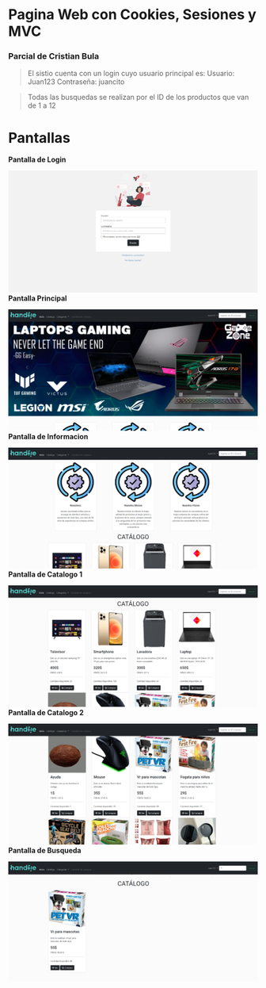 # Pagina Web con Cookies, Sesiones y MVC
### Parcial de Cristian Bula

> El sistio cuenta con un login cuyo usuario principal es:
>Usuario: Juan123
>Contraseña: juancito

>Todas las busquedas se realizan por el ID de los productos que van de 1 a 12
# Pantallas
**Pantalla de Login**

![Pantalla de Login](assets/Login.png)
**Pantalla Principal**

![Pantalla Principal](assets/Principal.png)
**Pantalla de Informacion**

![Pantalla de Informacion](assets/Informacion.png)
**Pantalla de Catalogo 1**

![Pantalla de Catalogo](assets/Catalogo.png)
**Pantalla de Catalogo 2**

![Pantalla de Catalogo 2](assets/Catalogo2.png)
**Pantalla de Busqueda**

![Pantalla de Busqueda](assets/Busqueda.png)
